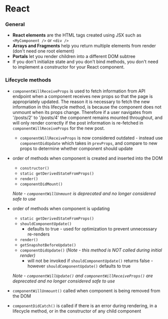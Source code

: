# React

### General

* **React elements** are the HTML tags created using JSX such as `<MyComponent />` or `<div />`
* **Arrays and Fragments** help you return multiple elements from render (don't need one root element)
* **Portals** let you render children into a different DOM subtree
* If you don't initialize state and you don't bind methods, you don't need to implement a constructor for your React component.

### Lifecycle methods

* `componentWillReceiveProps` is used to fetch information from API endpoint when a component receives new props so that the page is appropriately updated. The reason it is necessary to fetch the new information in this lifecycle method, is because the component does not unmount when its props change. Therefore if a user navigates from '/posts/2' to '/posts/4' the component remains mounted throughout, and will only render correctly if the post information is re-fetched in `componentWillReceiveProps` for the new post.
  * `componentWillReceiveProps` is now considered outdated - instead use `componentDidUpdate` which takes in `prevProps`, and compare to new props to determine whether component should update
* order of methods when component is created and inserted into the DOM
  * `constructor()`
  * `static getDerivedStateFromProps()`
  * `render()`
  * `componentDidMount()`

  *Note - `componentWillUnmount` is deprecated and no longer considered safe to use*
* order of methods when component is updating
  * `static getDerivedStateFromProps()`
  * `shouldComponentUpdate()`
    * defaults to true - used for optimization to prevent unnecessary re-renders
  * `render()`
  * `getSnapshotBeforeUpdate()`
  * `componentDidUpdate()` (*Note - this method is NOT called during initial render)*
    * will not be invoked if `shouldComponentUpdate()` returns false - however `shouldComponentUpdate()` defaults to true

  *Note - `componentWillUpdate()` and `componentWillReceiveProps()` are deprecated and no longer considered safe to use*

* `componentWillUnmount()` called when component is being removed from the DOM
* `componentDidCatch()` is called if there is an error during rendering, in a lifecycle method, or in the constructor of any child component
